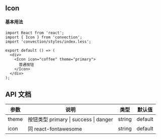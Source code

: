 ## Icon

#### 基本用法

```tsx
import React from 'react';
import { Icon } from 'convection';
import 'convection/styles/index.less';

export default () => (
  <div>
    <Icon icon="coffee" theme="primary">
      普通按钮
    </Icon>
  </div>
);
```

## API 文档

| 参数  | 说明                                  | 类型   | 默认值  |
| ----- | ------------------------------------- | ------ | ------- |
| theme | 按钮类型 primary \| success \| danger | string | default |
| icon  | 同 react-fontawesome                  | string | default |
